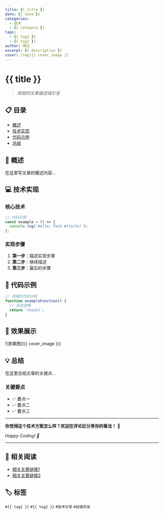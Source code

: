 ```yaml
---
title: {{ title }}
date: {{ date }}
categories: 
  - 技术
  - {{ category }}
tags:
  - {{ tag1 }}
  - {{ tag2 }}
author: 博主
excerpt: {{ description }}
cover: /img/{{ cover_image }}
---
```


# {{ title }}

> *简短的文章描述或引言*

## 📋 目录

- [概述](#概述)
- [技术实现](#技术实现)
- [代码示例](#代码示例)
- [总结](#总结)

## 🎯 概述

在这里写文章的概述内容...

## 💻 技术实现

### 核心技术

```javascript
// 代码示例
const example = () => {
  console.log('Hello, Tech Article!');
};
```

### 实现步骤

1. **第一步**：描述实现步骤
2. **第二步**：继续描述
3. **第三步**：最后的步骤

## 📝 代码示例

```javascript
// 详细的代码示例
function exampleFunction() {
  // 实现逻辑
  return 'result';
}
```

## 🎨 效果展示

![效果图]({{ cover_image }})

## 💡 总结

在这里总结文章的关键点...

### 关键要点

- ✅ 要点一
- ✅ 要点二  
- ✅ 要点三

---

**你觉得这个技术方案怎么样？欢迎在评论区分享你的看法！** 💬

*Happy Coding! 🚀*

---

## 📖 相关阅读

- [相关文章链接1](../related-post-1/)
- [相关文章链接2](../related-post-2/)

## 🏷️ 标签

`#{{ tag1 }}` `#{{ tag2 }}` `#技术分享` `#前端开发`
